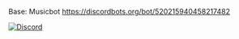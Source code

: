 Base: Musicbot
https://discordbots.org/bot/520215940458217482

[![Discord](https://discordapp.com/api/guilds/351137237297266688/widget.png?style=shield)](https://discord.gg/bots)
